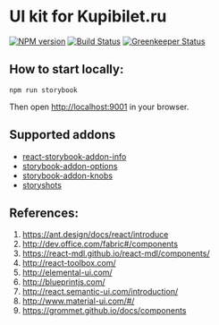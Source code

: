 # UI kit for Kupibilet.ru

[![NPM version][npm-img]][npm-url]
[![Build Status][travis-img]][travis-url]
[![Greenkeeper Status][greenkeeper-img]][greenkeeper-url]

## How to start locally:

```
npm run storybook
```

Then open [http://localhost:9001](http://localhost:9001/) in your browser.


## Supported addons

* [react-storybook-addon-info](https://github.com/storybooks/react-storybook-addon-info)
* [storybook-addon-options](https://github.com/storybooks/storybook-addon-options)
* [storybook-addon-knobs](https://github.com/storybooks/storybook-addon-knobs)
* [storyshots](https://github.com/storybooks/storyshots)


## References:

1. https://ant.design/docs/react/introduce
2. http://dev.office.com/fabric#/components
3. https://react-mdl.github.io/react-mdl/components/
4. http://react-toolbox.com/
5. http://elemental-ui.com/
6. http://blueprintjs.com/
7. http://react.semantic-ui.com/introduction/
8. http://www.material-ui.com/#/
9. https://grommet.github.io/docs/components

[travis-img]: https://travis-ci.org/kupibilet-frontend/ui.svg
[travis-url]: https://travis-ci.org/kupibilet-frontend/ui
[npm-img]: https://badge.fury.io/js/%40kupibilet%2Fui.svg
[npm-url]: https://www.npmjs.com/package/@kupibilet/ui
[greenkeeper-img]: https://badges.greenkeeper.io/kupibilet-frontend/ui.svg
[greenkeeper-url]: https://greenkeeper.io/

